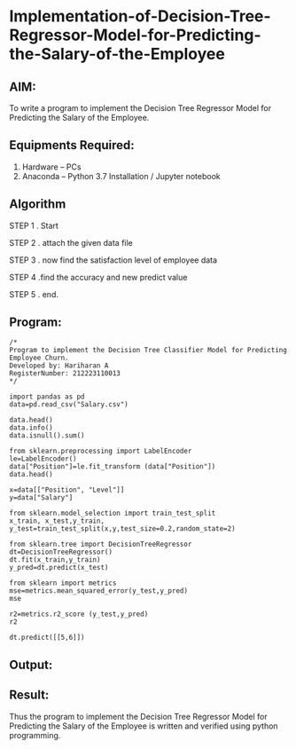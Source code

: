 # Implementation-of-Decision-Tree-Regressor-Model-for-Predicting-the-Salary-of-the-Employee

## AIM:
To write a program to implement the Decision Tree Regressor Model for Predicting the Salary of the Employee.

## Equipments Required:
1. Hardware – PCs
2. Anaconda – Python 3.7 Installation / Jupyter notebook

## Algorithm
STEP 1 . Start

STEP 2 . attach the given data file

STEP 3 . now find the satisfaction level of employee data

STEP 4 .find the accuracy and new predict value

STEP 5 . end.

## Program:
```
/*
Program to implement the Decision Tree Classifier Model for Predicting Employee Churn.
Developed by: Hariharan A
RegisterNumber: 212223110013
*/

import pandas as pd
data=pd.read_csv("Salary.csv")

data.head()
data.info()
data.isnull().sum()

from sklearn.preprocessing import LabelEncoder
le=LabelEncoder()
data["Position"]=le.fit_transform (data["Position"]) 
data.head()

x=data[["Position", "Level"]] 
y=data["Salary"]

from sklearn.model_selection import train_test_split 
x_train, x_test,y_train, y_test=train_test_split(x,y,test_size=0.2,random_state=2)

from sklearn.tree import DecisionTreeRegressor
dt=DecisionTreeRegressor()
dt.fit(x_train,y_train)
y_pred=dt.predict(x_test)

from sklearn import metrics
mse=metrics.mean_squared_error(y_test,y_pred)
mse

r2=metrics.r2_score (y_test,y_pred)
r2

dt.predict([[5,6]])
```

## Output:



## Result:
Thus the program to implement the Decision Tree Regressor Model for Predicting the Salary of the Employee is written and verified using python programming.
